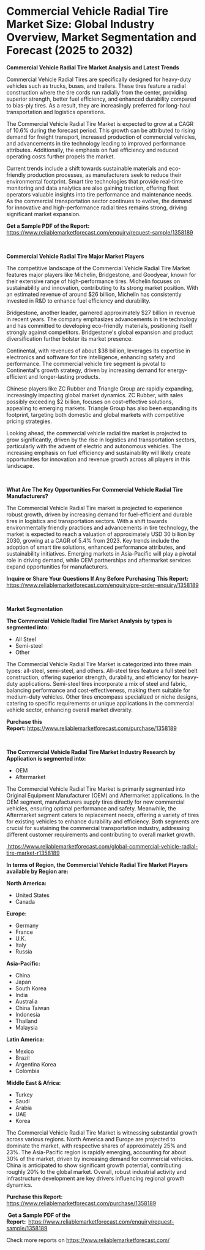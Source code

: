 <p><h1>Commercial Vehicle Radial Tire Market Size: Global Industry Overview, Market Segmentation and Forecast (2025 to 2032)</h1></p><p><strong>Commercial Vehicle Radial Tire Market Analysis and Latest Trends</strong></p>
<p><p>Commercial Vehicle Radial Tires are specifically designed for heavy-duty vehicles such as trucks, buses, and trailers. These tires feature a radial construction where the tire cords run radially from the center, providing superior strength, better fuel efficiency, and enhanced durability compared to bias-ply tires. As a result, they are increasingly preferred for long-haul transportation and logistics operations.</p><p>The Commercial Vehicle Radial Tire Market is expected to grow at a CAGR of 10.6% during the forecast period. This growth can be attributed to rising demand for freight transport, increased production of commercial vehicles, and advancements in tire technology leading to improved performance attributes. Additionally, the emphasis on fuel efficiency and reduced operating costs further propels the market.</p><p>Current trends include a shift towards sustainable materials and eco-friendly production processes, as manufacturers seek to reduce their environmental footprint. Smart tire technologies that provide real-time monitoring and data analytics are also gaining traction, offering fleet operators valuable insights into tire performance and maintenance needs. As the commercial transportation sector continues to evolve, the demand for innovative and high-performance radial tires remains strong, driving significant market expansion.</p></p>
<p><strong>Get a Sample PDF of the Report:&nbsp;</strong> <a href="https://www.reliablemarketforecast.com/enquiry/request-sample/1358189?utm_campaign=2479&utm_medium=2&utm_source=Github&utm_content=ia&utm_term=30032025&utm_id=commercial-vehicle-radial-tire">https://www.reliablemarketforecast.com/enquiry/request-sample/1358189</a></p>
<p>&nbsp;</p>
<p><strong>Commercial Vehicle Radial Tire Major Market Players</strong></p>
<p><p>The competitive landscape of the Commercial Vehicle Radial Tire Market features major players like Michelin, Bridgestone, and Goodyear, known for their extensive range of high-performance tires. Michelin focuses on sustainability and innovation, contributing to its strong market position. With an estimated revenue of around $26 billion, Michelin has consistently invested in R&D to enhance fuel efficiency and durability.</p><p>Bridgestone, another leader, garnered approximately $27 billion in revenue in recent years. The company emphasizes advancements in tire technology and has committed to developing eco-friendly materials, positioning itself strongly against competitors. Bridgestone's global expansion and product diversification further bolster its market presence.</p><p>Continental, with revenues of about $38 billion, leverages its expertise in electronics and software for tire intelligence, enhancing safety and performance. The commercial vehicle tire segment is pivotal to Continental's growth strategy, driven by increasing demand for energy-efficient and longer-lasting products.</p><p>Chinese players like ZC Rubber and Triangle Group are rapidly expanding, increasingly impacting global market dynamics. ZC Rubber, with sales possibly exceeding $2 billion, focuses on cost-effective solutions, appealing to emerging markets. Triangle Group has also been expanding its footprint, targeting both domestic and global markets with competitive pricing strategies.</p><p>Looking ahead, the commercial vehicle radial tire market is projected to grow significantly, driven by the rise in logistics and transportation sectors, particularly with the advent of electric and autonomous vehicles. The increasing emphasis on fuel efficiency and sustainability will likely create opportunities for innovation and revenue growth across all players in this landscape.</p></p>
<p>&nbsp;</p>
<p><strong>What Are The Key Opportunities For Commercial Vehicle Radial Tire Manufacturers?</strong></p>
<p><p>The Commercial Vehicle Radial Tire market is projected to experience robust growth, driven by increasing demand for fuel-efficient and durable tires in logistics and transportation sectors. With a shift towards environmentally friendly practices and advancements in tire technology, the market is expected to reach a valuation of approximately USD 30 billion by 2030, growing at a CAGR of 5.4% from 2023. Key trends include the adoption of smart tire solutions, enhanced performance attributes, and sustainability initiatives. Emerging markets in Asia-Pacific will play a pivotal role in driving demand, while OEM partnerships and aftermarket services expand opportunities for manufacturers.</p></p>
<p><strong>Inquire or Share Your Questions If Any Before Purchasing This Report:</strong> <a href="https://www.reliablemarketforecast.com/enquiry/pre-order-enquiry/1358189?utm_campaign=2479&utm_medium=2&utm_source=Github&utm_content=ia&utm_term=30032025&utm_id=commercial-vehicle-radial-tire">https://www.reliablemarketforecast.com/enquiry/pre-order-enquiry/1358189</a></p>
<p>&nbsp;</p>
<p><strong>Market Segmentation</strong></p>
<p><strong>The Commercial Vehicle Radial Tire Market Analysis by types is segmented into:</strong></p>
<p><ul><li>All Steel</li><li>Semi-steel</li><li>Other</li></ul></p>
<p><p>The Commercial Vehicle Radial Tire Market is categorized into three main types: all-steel, semi-steel, and others. All-steel tires feature a full steel belt construction, offering superior strength, durability, and efficiency for heavy-duty applications. Semi-steel tires incorporate a mix of steel and fabric, balancing performance and cost-effectiveness, making them suitable for medium-duty vehicles. Other tires encompass specialized or niche designs, catering to specific requirements or unique applications in the commercial vehicle sector, enhancing overall market diversity.</p></p>
<p><strong>Purchase this Report:&nbsp;</strong><a href="https://www.reliablemarketforecast.com/purchase/1358189?utm_campaign=2479&utm_medium=2&utm_source=Github&utm_content=ia&utm_term=30032025&utm_id=commercial-vehicle-radial-tire">https://www.reliablemarketforecast.com/purchase/1358189</a></p>
<p>&nbsp;</p>
<p><strong>The Commercial Vehicle Radial Tire Market Industry Research by Application is segmented into:</strong></p>
<p><ul><li>OEM</li><li>Aftermarket</li></ul></p>
<p><p>The Commercial Vehicle Radial Tire Market is primarily segmented into Original Equipment Manufacturer (OEM) and Aftermarket applications. In the OEM segment, manufacturers supply tires directly for new commercial vehicles, ensuring optimal performance and safety. Meanwhile, the Aftermarket segment caters to replacement needs, offering a variety of tires for existing vehicles to enhance durability and efficiency. Both segments are crucial for sustaining the commercial transportation industry, addressing different customer requirements and contributing to overall market growth.</p></p>
<p><a href="https://www.reliablemarketforecast.com/global-commercial-vehicle-radial-tire-market-r1358189?utm_campaign=2479&utm_medium=2&utm_source=Github&utm_content=ia&utm_term=30032025&utm_id=commercial-vehicle-radial-tire">&nbsp;https://www.reliablemarketforecast.com/global-commercial-vehicle-radial-tire-market-r1358189</a></p>
<p><strong>In terms of Region, the Commercial Vehicle Radial Tire Market Players available by Region are:</strong></p>
<p>
    <p> <strong> North America: </strong>
        <ul>
            <li>United States</li>
            <li>Canada</li>
        </ul>
        </p> 
    <p> <strong> Europe: </strong>
        <ul>
            <li>Germany</li>
            <li>France</li>
            <li>U.K.</li>
            <li>Italy</li>
            <li>Russia</li>
        </ul>
        </p> 
    <p> <strong> Asia-Pacific: </strong>
        <ul>
            <li>China</li>
            <li>Japan</li>
            <li>South Korea</li>
            <li>India</li>
            <li>Australia</li>
            <li>China Taiwan</li>
            <li>Indonesia</li>
            <li>Thailand</li>
            <li>Malaysia</li>
        </ul>
        </p> 
    <p> <strong> Latin America: </strong>
        <ul>
            <li>Mexico</li>
            <li>Brazil</li>
            <li>Argentina Korea</li>
            <li>Colombia</li>
        </ul>
        </p> 
    <p> <strong> Middle East & Africa: </strong>
        <ul>
            <li>Turkey</li>
            <li>Saudi</li>
            <li>Arabia</li>
            <li>UAE</li>
            <li>Korea</li>
        </ul>
    </p>
    </p>
<p><p>The Commercial Vehicle Radial Tire Market is witnessing substantial growth across various regions. North America and Europe are projected to dominate the market, with respective shares of approximately 25% and 23%. The Asia-Pacific region is rapidly emerging, accounting for about 30% of the market, driven by increasing demand for commercial vehicles. China is anticipated to show significant growth potential, contributing roughly 20% to the global market. Overall, robust industrial activity and infrastructure development are key drivers influencing regional growth dynamics.</p></p>
<p><strong>Purchase this Report: </strong><a href="https://www.reliablemarketforecast.com/purchase/1358189?utm_campaign=2479&utm_medium=2&utm_source=Github&utm_content=ia&utm_term=30032025&utm_id=commercial-vehicle-radial-tire">https://www.reliablemarketforecast.com/purchase/1358189</a></p>
<p>&nbsp;<strong>Get a Sample PDF of the Report:&nbsp;&nbsp;</strong><a href="https://www.reliablemarketforecast.com/enquiry/request-sample/1358189?utm_campaign=2479&utm_medium=2&utm_source=Github&utm_content=ia&utm_term=30032025&utm_id=commercial-vehicle-radial-tire">https://www.reliablemarketforecast.com/enquiry/request-sample/1358189</a></p>
<p><strong></strong></p>
<p>Check more reports on <a href="https://www.reliablemarketforecast.com/?utm_campaign=2479&utm_medium=2&utm_source=Github&utm_content=ia&utm_term=30032025&utm_id=commercial-vehicle-radial-tire">https://www.reliablemarketforecast.com/</a></p>